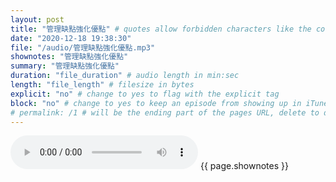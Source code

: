 ```yaml
---
layout: post
title: "管理缺點強化優點" # quotes allow forbidden characters like the colon
date: "2020-12-18 19:38:30"
file: "/audio/管理缺點強化優點.mp3"
shownotes: "管理缺點強化優點"
summary: "管理缺點強化優點"
duration: "file_duration" # audio length in min:sec
length: "file_length" # filesize in bytes
explicit: "no" # change to yes to flag with the explicit tag
block: "no" # change to yes to keep an episode from showing up in iTunes
# permalink: /1 # will be the ending part of the pages URL, delete to default to the title
---
```


<audio controls>
<source src="{{site.url}}{{site.baseurl}}{{ page.file }}" type="audio/x-mp3">
Your browser does not support the audio element.
</audio>
{{ page.shownotes }}
